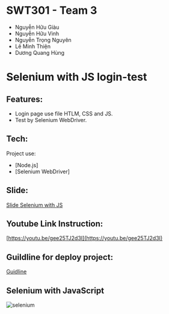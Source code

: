 # SWT301 - Team 3
- Nguyễn Hữu Giàu
- Nguyễn Hữu Vinh
- Nguyễn Trọng Nguyên
- Lê Minh Thiện
- Dương Quang Hùng

# Selenium with JS login-test

## Features:

- Login page use file HTLM, CSS and JS.
- Test by Selenium WebDriver.

## Tech:

Project use:

- [Node.js]
- [Selenium WebDriver]

## Slide:
[Slide Selenium with JS](https://docs.google.com/presentation/d/1hWaF_INosbZNn7oZpWepab-_KTMZU79g/edit?usp=sharing&ouid=100535088785222488815&rtpof=true&sd=true)

## Youtube Link Instruction:
[https://youtu.be/gee25TJ2d3I](https://youtu.be/gee25TJ2d3I)

## Guildline for deploy project:
[Guidline](https://drive.google.com/file/d/1Ba_tPNzUrSH3YYXy6Qs6ZfyWYfEKpIXI/view?usp=sharing)

## Selenium with JavaScript
![selenium](https://user-images.githubusercontent.com/59761844/178297407-c4d30ce8-4bd7-4dd0-a63c-4dee1b372de4.png)
